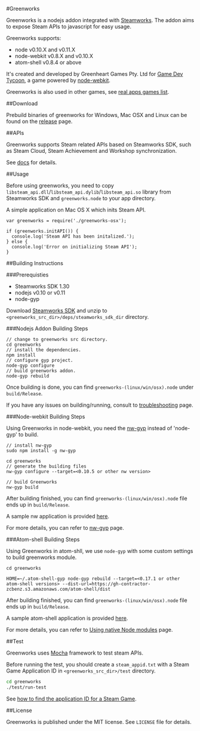 #Greenworks

Greenworks is a nodejs addon integrated with [Steamworks](http://www.steampowered.com/steamworks/).
The addon aims to expose Steam APIs to javascript for easy usage.

Greenworks supports:

* node v0.10.X and v0.11.X
* node-webkit v0.8.X and v0.10.X
* atom-shell v0.8.4 or above

It's created and developed by Greenheart Games Pty. Ltd for [Game Dev Tycoon](http://www.greenheartgames.com/app/game-dev-tycoon/),
a game powered by [node-webkit](https://github.com/rogerwang/node-webkit).

Greenworks is also used in other games, see [real apps games list](https://github.com/greenheartgames/greenworks/wiki/Apps-games-using-greenworks).

##Download

Prebuild binaries of greenworks for Windows, Mac OSX and Linux can be found on
the [release](https://github.com/greenheartgames/greenworks/releases) page.

##APIs

Greenworks supports Steam related APIs based on Steamworks SDK, such as
Steam Cloud, Steam Achievement and Workshop synchronization.

See [docs](https://github.com/greenheartgames/greenworks/wiki/Greenworks-API) for details.

##Usage

Before using greenworks, you need to copy `libsteam_api.dll`/`libsteam_api.dylib`/`libsteam_api.so`
library from Steamworks SDK and `greenworks.node` to your app directory.

A simple application on Mac OS X which inits Steam API.
```
var greenworks = require('./greenworks-osx');

if (greenworks.initAPI()) {
  console.log('Steam API has been initalized.');
} else {
  console.log('Error on initializing Steam API');
}
```

##Building Instructions

###Prerequisties

* Steamworks SDK 1.30
* nodejs v0.10 or v0.11
* node-gyp

Download [Steamworks SDK](https://partner.steamgames.com/) and unzip to `<greenworks_src_dir>/deps/steamworks_sdk_dir`
directory.

###Nodejs Addon Building Steps

```
// change to greenworks src directory.
cd greenworks
// install the dependencies.
npm install
// configure gyp project.
node-gyp configure
// build greenworks addon.
node-gyp rebuild
```

Once building is done, you can find `greenworks-(linux/win/osx).node` under
`build/Release`.

If you have any issues on building/running, consult to
[troubleshooting](https://github.com/greenheartgames/greenworks/wiki/Troubleshooting) page.

###Node-webkit Building Steps

Using Greenworks in node-webkit, you need the [nw-gyp](https://github.com/rogerwang/nw-gyp)
instead of 'node-gyp' to build.

```
// install nw-gyp
sudo npm install -g nw-gyp

cd greenworks
// generate the building files
nw-gyp configure --target=<0.10.5 or other nw version>

// build Greenworks
nw-gyp build
```

After building finished, you can find `greenworks-(linux/win/osx).node` file
ends up in `build/Release`.

A sample nw application is provided [here](https://github.com/greenheartgames/greenworks/tree/nan-compatible/samples/node-webkit).

For more details, you can refer to [nw-gyp](https://github.com/rogerwang/nw-gyp) page.

###Atom-shell Building Steps

Using Greenworks in atom-shll, we use `node-gyp` with some custom settings to build
greenworks module.

```
cd greenworks

HOME=~/.atom-shell-gyp node-gyp rebuild --target=<0.17.1 or other atom-shell versions> --dist-url=https://gh-contractor-zcbenz.s3.amazonaws.com/atom-shell/dist
```

After building finished, you can find `greenworks-(linux/win/osx).node` file
ends up in `build/Release`.

A sample atom-shell application is provided [here](https://github.com/greenheartgames/greenworks/tree/nan-compatible/samples/atom-shell).

For more details, you can refer to [Using native Node modules](https://github.com/atom/atom-shell/blob/master/docs/tutorial/using-native-node-modules.md) page.

##Test

Greenworks uses [Mocha](http://visionmedia.github.io/mocha/) framework to test
steam APIs.

Before running the test, you should create a `steam_appid.txt` with
a Steam Game Application ID in `<greenworks_src_dir>/test` directory.

```bash
cd greenworks
./test/run-test
```

See [how to find the application ID for a Steam Game](https://support.steampowered.com/kb_article.php?ref=3729-WFJZ-4175).

##License

Greenworks is published under the MIT license. See `LICENSE` file for details.
